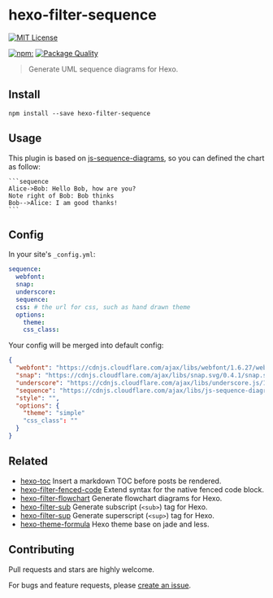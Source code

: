 # hexo-filter-sequence

[![MIT License](https://img.shields.io/badge/license-MIT_License-green.svg?style=flat-square)](https://github.com/bubkoo/hexo-filter-sequence/blob/master/LICENSE)

[![npm:](https://img.shields.io/npm/v/hexo-filter-sequence.svg?style=flat-square)](https://www.npmjs.com/packages/hexo-filter-sequence)
[![Package Quality](http://npm.packagequality.com/shield/hexo-filter-sequence.svg)](http://packagequality.com/#?package=hexo-filter-sequence)

> Generate UML sequence diagrams for Hexo.

## Install

```
npm install --save hexo-filter-sequence
```

## Usage

This plugin is based on [js-sequence-diagrams](https://github.com/bramp/js-sequence-diagrams), so you can defined the chart as follow:  

    ```sequence
    Alice->Bob: Hello Bob, how are you?
    Note right of Bob: Bob thinks
    Bob-->Alice: I am good thanks!
    ```

## Config
   
In your site's `_config.yml`:

```yaml
sequence:
  webfont:
  snap:        
  underscore:
  sequence:
  css: # the url for css, such as hand drawn theme 
  options: 
    theme: 
    css_class: 
```
   
Your config will be merged into default config:

```json
{
  "webfont": "https://cdnjs.cloudflare.com/ajax/libs/webfont/1.6.27/webfontloader.js",
  "snap": "https://cdnjs.cloudflare.com/ajax/libs/snap.svg/0.4.1/snap.svg-min.js",
  "underscore": "https://cdnjs.cloudflare.com/ajax/libs/underscore.js/1.8.3/underscore-min.js",
  "sequence": "https://cdnjs.cloudflare.com/ajax/libs/js-sequence-diagrams/1.0.6/sequence-diagram-min.js",
  "style": "",
  "options": {
    "theme": "simple"
    "css_class": ""
  }
}
```   

## Related

- [hexo-toc](https://github.com/bubkoo/hexo-toc) Insert a markdown TOC before posts be rendered.
- [hexo-filter-fenced-code](https://github.com/bubkoo/hexo-filter-fenced-code) Extend syntax for the native fenced code block.
- [hexo-filter-flowchart](https://github.com/bubkoo/hexo-filter-flowchart) Generate flowchart diagrams for Hexo.
- [hexo-filter-sub](https://github.com/bubkoo/hexo-filter-sub) Generate subscript (`<sub>`) tag for Hexo.
- [hexo-filter-sup](https://github.com/bubkoo/hexo-filter-sup) Generate superscript (`<sup>`) tag for Hexo.
- [hexo-theme-formula](https://github.com/bubkoo/hexo-theme-formula) Hexo theme base on jade and less. 

## Contributing

Pull requests and stars are highly welcome.

For bugs and feature requests, please [create an issue](https://github.com/bubkoo/hexo-filter-sequence/issues/new).
